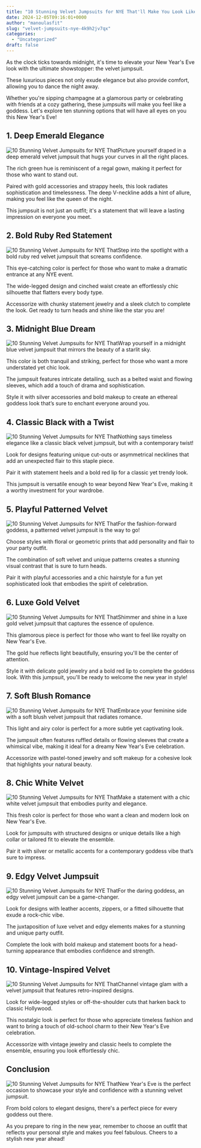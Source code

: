 ```yaml
---
title: "10 Stunning Velvet Jumpsuits for NYE That'll Make You Look Like a Goddess!"
date: 2024-12-05T09:16:01+0000
author: "manoulasfit"
slug: "velvet-jumpsuits-nye-4k9h2jv7qx"
categories:
  - "Uncategorized"
draft: false
---
```

As the clock ticks towards midnight, it's time to elevate your New Year's Eve look with the ultimate showstopper: the velvet jumpsuit. 

These luxurious pieces not only exude elegance but also provide comfort, allowing you to dance the night away. 

Whether you're sipping champagne at a glamorous party or celebrating with friends at a cozy gathering, these jumpsuits will make you feel like a goddess. Let's explore ten stunning options that will have all eyes on you this New Year's Eve!

## 1. Deep Emerald Elegance
![10 Stunning Velvet Jumpsuits for NYE That](/10-stunning-velvet-jumpsuits-for-nye-thatll-make-you-look-like-a-goddess-1.-deep-emerald-elegance.webp)Picture yourself draped in a deep emerald velvet jumpsuit that hugs your curves in all the right places. 

The rich green hue is reminiscent of a regal gown, making it perfect for those who want to stand out. 

Paired with gold accessories and strappy heels, this look radiates sophistication and timelessness. The deep V-neckline adds a hint of allure, making you feel like the queen of the night. 

This jumpsuit is not just an outfit; it's a statement that will leave a lasting impression on everyone you meet.

## 2. Bold Ruby Red Statement
![10 Stunning Velvet Jumpsuits for NYE That](/10-stunning-velvet-jumpsuits-for-nye-thatll-make-you-look-like-a-goddess-2.-bold-ruby-red-statement.webp)Step into the spotlight with a bold ruby red velvet jumpsuit that screams confidence. 

This eye-catching color is perfect for those who want to make a dramatic entrance at any NYE event. 

The wide-legged design and cinched waist create an effortlessly chic silhouette that flatters every body type. 

Accessorize with chunky statement jewelry and a sleek clutch to complete the look. Get ready to turn heads and shine like the star you are!

## 3. Midnight Blue Dream
![10 Stunning Velvet Jumpsuits for NYE That](/10-stunning-velvet-jumpsuits-for-nye-thatll-make-you-look-like-a-goddess-3.-midnight-blue-dream.webp)Wrap yourself in a midnight blue velvet jumpsuit that mirrors the beauty of a starlit sky. 

This color is both tranquil and striking, perfect for those who want a more understated yet chic look. 

The jumpsuit features intricate detailing, such as a belted waist and flowing sleeves, which add a touch of drama and sophistication. 

Style it with silver accessories and bold makeup to create an ethereal goddess look that’s sure to enchant everyone around you.

## 4. Classic Black with a Twist
![10 Stunning Velvet Jumpsuits for NYE That](/10-stunning-velvet-jumpsuits-for-nye-thatll-make-you-look-like-a-goddess-4.-classic-black-with-a-twist.webp)Nothing says timeless elegance like a classic black velvet jumpsuit, but with a contemporary twist! 

Look for designs featuring unique cut-outs or asymmetrical necklines that add an unexpected flair to this staple piece. 

Pair it with statement heels and a bold red lip for a classic yet trendy look. 

This jumpsuit is versatile enough to wear beyond New Year's Eve, making it a worthy investment for your wardrobe.

## 5. Playful Patterned Velvet
![10 Stunning Velvet Jumpsuits for NYE That](/10-stunning-velvet-jumpsuits-for-nye-thatll-make-you-look-like-a-goddess-5.-playful-patterned-velvet.webp)For the fashion-forward goddess, a patterned velvet jumpsuit is the way to go! 

Choose styles with floral or geometric prints that add personality and flair to your party outfit. 

The combination of soft velvet and unique patterns creates a stunning visual contrast that is sure to turn heads. 

Pair it with playful accessories and a chic hairstyle for a fun yet sophisticated look that embodies the spirit of celebration.

## 6. Luxe Gold Velvet
![10 Stunning Velvet Jumpsuits for NYE That](/10-stunning-velvet-jumpsuits-for-nye-thatll-make-you-look-like-a-goddess-6.-luxe-gold-velvet.webp)Shimmer and shine in a luxe gold velvet jumpsuit that captures the essence of opulence. 

This glamorous piece is perfect for those who want to feel like royalty on New Year's Eve. 

The gold hue reflects light beautifully, ensuring you'll be the center of attention. 

Style it with delicate gold jewelry and a bold red lip to complete the goddess look. With this jumpsuit, you'll be ready to welcome the new year in style!

## 7. Soft Blush Romance
![10 Stunning Velvet Jumpsuits for NYE That](/10-stunning-velvet-jumpsuits-for-nye-thatll-make-you-look-like-a-goddess-7.-soft-blush-romance.webp)Embrace your feminine side with a soft blush velvet jumpsuit that radiates romance. 

This light and airy color is perfect for a more subtle yet captivating look. 

The jumpsuit often features ruffled details or flowing sleeves that create a whimsical vibe, making it ideal for a dreamy New Year's Eve celebration. 

Accessorize with pastel-toned jewelry and soft makeup for a cohesive look that highlights your natural beauty.

## 8. Chic White Velvet
![10 Stunning Velvet Jumpsuits for NYE That](/10-stunning-velvet-jumpsuits-for-nye-thatll-make-you-look-like-a-goddess-8.-chic-white-velvet.webp)Make a statement with a chic white velvet jumpsuit that embodies purity and elegance. 

This fresh color is perfect for those who want a clean and modern look on New Year's Eve. 

Look for jumpsuits with structured designs or unique details like a high collar or tailored fit to elevate the ensemble. 

Pair it with silver or metallic accents for a contemporary goddess vibe that’s sure to impress.

## 9. Edgy Velvet Jumpsuit
![10 Stunning Velvet Jumpsuits for NYE That](/10-stunning-velvet-jumpsuits-for-nye-thatll-make-you-look-like-a-goddess-9.-edgy-velvet-jumpsuit.webp)For the daring goddess, an edgy velvet jumpsuit can be a game-changer. 

Look for designs with leather accents, zippers, or a fitted silhouette that exude a rock-chic vibe. 

The juxtaposition of luxe velvet and edgy elements makes for a stunning and unique party outfit. 

Complete the look with bold makeup and statement boots for a head-turning appearance that embodies confidence and strength.

## 10. Vintage-Inspired Velvet
![10 Stunning Velvet Jumpsuits for NYE That](/10-stunning-velvet-jumpsuits-for-nye-thatll-make-you-look-like-a-goddess-10.-vintage-inspired-velvet.webp)Channel vintage glam with a velvet jumpsuit that features retro-inspired designs. 

Look for wide-legged styles or off-the-shoulder cuts that harken back to classic Hollywood. 

This nostalgic look is perfect for those who appreciate timeless fashion and want to bring a touch of old-school charm to their New Year's Eve celebration. 

Accessorize with vintage jewelry and classic heels to complete the ensemble, ensuring you look effortlessly chic.

## Conclusion
![10 Stunning Velvet Jumpsuits for NYE That](/10-stunning-velvet-jumpsuits-for-nye-thatll-make-you-look-like-a-goddess-conclusion.webp)New Year's Eve is the perfect occasion to showcase your style and confidence with a stunning velvet jumpsuit. 

From bold colors to elegant designs, there's a perfect piece for every goddess out there. 

As you prepare to ring in the new year, remember to choose an outfit that reflects your personal style and makes you feel fabulous. Cheers to a stylish new year ahead!